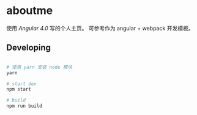 # aboutme
使用 *Angular 4.0* 写的个人主页。
可参考作为 angular + webpack 开发模板。

## Developing

```bash

# 使用 yarn 安装 node 模块
yarn

# start dev
npm start

# build
npm run build

```
